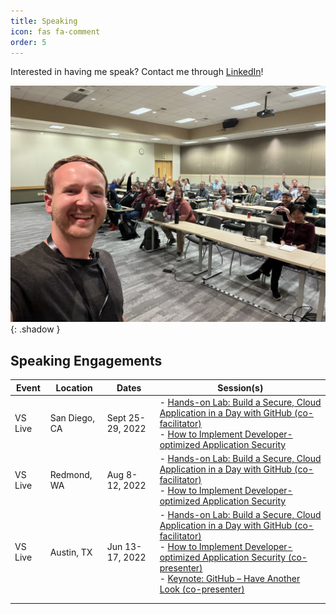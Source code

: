 ```yaml
---
title: Speaking
icon: fas fa-comment
order: 5
---
```


Interested in having me speak? Contact me through [LinkedIn](https://www.linkedin.com/in/joshua-johanning/)!

![Error in Dependabot using custom action](/assets/img/sample/speaking.jpg){: .shadow }

## Speaking Engagements

| Event   	| Location      	| Dates            	| Session(s)                                                                                                                                                                                                              	|
|---------	|---------------	|------------------	|-------------------------------------------------------------------------------------------------------------------------------------------------------------------------------------------------------------------------	|
| VS Live 	| San Diego, CA 	| Sept 25-29, 2022 	| - [Hands-on Lab: Build a Secure, Cloud Application in a Day with GitHub (co-facilitator)](https://vslive.com/Events/San-Diego-2022/Sessions/Sunday/S01-Handson-Lab-Build-a-Secure-Cloud-Application-in-a-Day-with-GitHub.aspx)<br> - [How to Implement Developer-optimized Application Security](https://vslive.com/Events/San-Diego-2022/Sessions/Wednesday/W08-How-to-Implement-Developer-optimized-Application-Security.aspx)                                                                     	|
| VS Live 	| Redmond, WA   	| Aug 8-12, 2022   	| - [Hands-on Lab: Build a Secure, Cloud Application in a Day with GitHub (co-facilitator)](https://vslive.com/events/redmond-2022/sessions/session-list.aspx)<br> - [How to Implement Developer-optimized Application Security](https://vslive.com/Events/Redmond-2022/Sessions/Tuesday/VT12-How-to-Implement-Developeroptimized-Application-Security.aspx)                                                                     	|
| VS Live 	| Austin, TX    	| Jun 13-17, 2022  	| - [Hands-on Lab: Build a Secure, Cloud Application in a Day with GitHub (co-facilitator)](http://www1.vslive.com/Events/Austin-2022/Sessions/Monday/HOL03-Hands-on-Lab-Build-a-Secure-Cloud-Application-in-a-Day-with-GitHub.aspx?_ga=2.143577205.1792516990.1659562742-2012247094.1659562742)<br> - [How to Implement Developer-optimized Application Security (co-presenter)](https://vslive.com/Events/Austin-2022/Sessions/Wednesday/W04-How-to-Implement-Developer-optimized-Application-Security.aspx)<br> - [Keynote: GitHub – Have Another Look (co-presenter)](https://vslive.com/Events/Austin-2022/Sessions/Tuesday/Keynote.aspx) 	|
|         	|               	|                  	|                                                                                                                                                                                                                         	|
|         	|               	|                  	|                                                                                                                                                                                                                         	|
